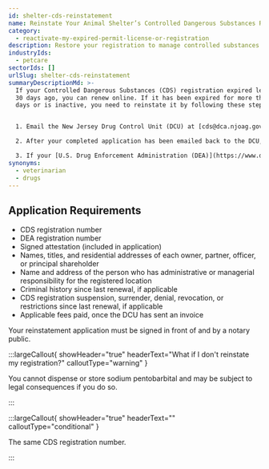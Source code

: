 ```yaml
---
id: shelter-cds-reinstatement
name: Reinstate Your Animal Shelter’s Controlled Dangerous Substances Registration
category:
  - reactivate-my-expired-permit-license-or-registration
description: Restore your registration to manage controlled substances at your shelter.
industryIds:
  - petcare
sectorIds: []
urlSlug: shelter-cds-reinstatement
summaryDescriptionMd: >-
  If your Controlled Dangerous Substances (CDS) registration expired less than
  30 days ago, you can renew online. If it has been expired for more than 30
  days or is inactive, you need to reinstate it by following these steps:


  1. Email the New Jersey Drug Control Unit (DCU) at [cds@dca.njoag.gov](mailto:CDS@dca.njoag.gov) to request the Facilities Reinstatement application.

  2. After your completed application has been emailed back to the DCU, they will email you an invoice to pay the fee online.

  3. If your [U.S. Drug Enforcement Administration (DEA)](https://www.deadiversion.usdoj.gov/online_forms_apps.html) registration is also expired, be sure to reinstate it.
synonyms:
  - veterinarian
  - drugs
---
```


## Application Requirements

- CDS registration number
- DEA registration number
- Signed attestation (included in application)
- Names, titles, and residential addresses of each owner, partner, officer, or principal shareholder
- Name and address of the person who has administrative or managerial responsibility for the registered location
- Criminal history since last renewal, if applicable
- CDS registration suspension, surrender, denial, revocation, or restrictions since last renewal, if applicable
- Applicable fees paid, once the DCU has sent an invoice

Your reinstatement application must be signed in front of and by a notary public.

:::largeCallout{ showHeader="true" headerText="What if I don't reinstate my registration?" calloutType="warning" }

You cannot dispense or store sodium pentobarbital and may be subject to legal consequences if you do so.

:::

:::largeCallout{ showHeader="true" headerText="" calloutType="conditional" }

The same CDS registration number.

:::
